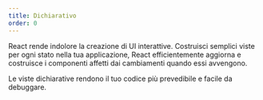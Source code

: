 ```yaml
---
title: Dichiarativo
order: 0
---
```


React rende indolore la creazione di UI interattive. Costruisci semplici viste per ogni stato nella tua applicazione, React efficientemente aggiorna e costruisce i componenti affetti dai cambiamenti quando essi avvengono.

Le viste dichiarative rendono il tuo codice più prevedibile e facile da debuggare.
